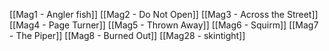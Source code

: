  [[Mag1 - Angler fish]]
 [[Mag2 - Do Not Open]]
 [[Mag3 - Across the Street]]
 [[Mag4 - Page Turner]]
 [[Mag5 - Thrown Away]]
 [[Mag6 - Squirm]]
 [[Mag7 - The Piper]]
 [[Mag8 - Burned Out]]
 [[Mag28 - skintight]]